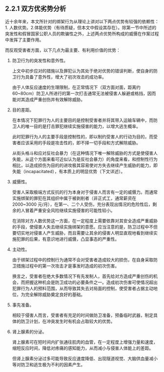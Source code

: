 ## 2.2.1 双方优劣势分析

近十余年来，本文所针对的绑架行为从理论上讲对以下两点优势有较强的依赖性：1. 人数优势。2.体能优势（有待质疑，但本文中假设其存在）。除第一节中所述的突发性和假冒国家公职人员的欺骗性之外，上述两点优势所构成的威慑在作案过程中发挥了主要作用。

而反观受害者方面，以下几点为最主要、有利用价值的优势：

1. 防卫行为的突发性和意外性。

   上文中初步应对的措施以及罪犯认为其处于绝对优势的错误判断，使自身的防卫行为具备了意外性，增大了初次攻击的成功率。
   
   由于人体反应速度的生理限制，在正常情况下（双方面对面，距离约 60~80cm）防卫人所进行的第一次打击通常无法被侵害人躲避或格挡，因而能对其造成严重创伤并有效解除威胁。

2. 目的差距。

   在本情况下犯罪行为人的主要目的是控制受害者并将其带入运输车辆中，而防卫人的唯一目的是打击罪犯继续实施侵害的能力，以增大逃生概率。
   
   此时犯罪行为人的主要手段是控制性的，即以制约受害人的行动为目的，而受害者应该采用的手段是攻击性的，即不择一切手段和方式解除威胁。
   
   从街头格斗和应对反社会暴力（在这种情况下唯一解除威胁的方式是使侵害人失能，从这个方面来看可近似认为是反社会暴力）的角度来看，和控制性行为相比，以造成损伤为目的的进攻极其容易使对方失去继续产生威胁的能力，即失能（incapacitated），有本质上的明显优势（下文详述）。
   
3. 威慑性。

   受害人采取极端方式反抗的行为本身对于侵害人而言有一定的威慑力。而通常实施绑架的罪犯在其组织中属于被剥削者（非正式工，通常薪资在 2000~3000 元/月），在第一、二个人受伤，充分表现出情况的危险性后，剩余的人冒着严重安全风险继续实施侵害的可能性较小。
   
   在消除对方人数优势这一方面，在一定程度上需要依靠对其安全造成严重威胁的手段，使侵害人失去继续实施绑架的意愿。应当注意的是，防卫过程中不但要切实地对侵害人产生威胁，而且需要让其余的侵害人明显直观地看到继续实施犯罪的后果，有意识地进行威慑，凸显事态的严重性。
   
4. 主动性。

   由于绑架过程中的控制行为通常不会对受害者造成较大的损伤，在自身采取防卫措施过程中的第一次攻击才是事发时造成的初次伤害。
   
   换言之，受害者在绝大多数情况下有先发制人，首先给对方造成严重创伤的机会，而把握这种机会是防卫成功的必要条件之一。造成初次伤害可使情况超出犯罪行为人的预料范围，从而导致其失去对局面的控制，使受害者占据主动地位，为完全解除威胁奠定良好的基础。
   
5. 事先准备。

   相较于侵害人而言，受害者有充足的时间做防卫准备，预备临时武器，制定具体的防卫计划，在冲突发生时有机会占取较大的优势。
   
6. 肾上腺素的分泌。

   肾上腺素可在短时间内扩张通往肌肉的血管，在一定程度上增强力量和速度，缩短反应时间，降低对疼痛的感知能力，从而减小与侵害人体能上的差距。
   
   但肾上腺素分泌过多可能导致反应速度降低、出现隧道视觉、大脑供血量减小等对防卫和逃生极为不利的因素产生。
